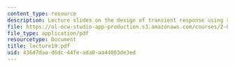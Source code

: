 ```yaml
---
content_type: resource
description: Lecture slides on the design of transient response using root locus.
file: https://ol-ocw-studio-app-production.s3.amazonaws.com/courses/2-004-systems-modeling-and-control-ii-fall-2007/436d7daad6dc44feada0aa44063de3ed_lecture19.pdf
file_type: application/pdf
resourcetype: Document
title: lecture19.pdf
uid: 436d7daa-d6dc-44fe-ada0-aa44063de3ed
---
```

